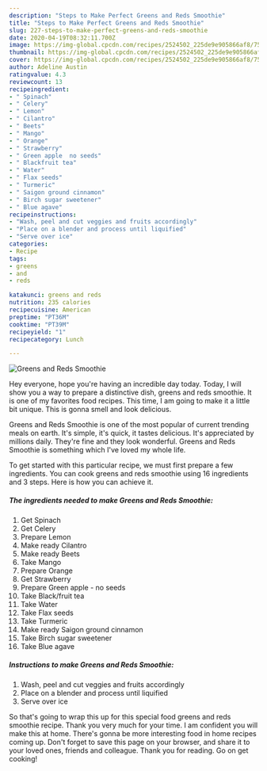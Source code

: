 ```yaml
---
description: "Steps to Make Perfect Greens and Reds Smoothie"
title: "Steps to Make Perfect Greens and Reds Smoothie"
slug: 227-steps-to-make-perfect-greens-and-reds-smoothie
date: 2020-04-19T08:32:11.700Z
image: https://img-global.cpcdn.com/recipes/2524502_225de9e905866af8/751x532cq70/greens-and-reds-smoothie-recipe-main-photo.jpg
thumbnail: https://img-global.cpcdn.com/recipes/2524502_225de9e905866af8/751x532cq70/greens-and-reds-smoothie-recipe-main-photo.jpg
cover: https://img-global.cpcdn.com/recipes/2524502_225de9e905866af8/751x532cq70/greens-and-reds-smoothie-recipe-main-photo.jpg
author: Adeline Austin
ratingvalue: 4.3
reviewcount: 13
recipeingredient:
- " Spinach"
- " Celery"
- " Lemon"
- " Cilantro"
- " Beets"
- " Mango"
- " Orange"
- " Strawberry"
- " Green apple  no seeds"
- " Blackfruit tea"
- " Water"
- " Flax seeds"
- " Turmeric"
- " Saigon ground cinnamon"
- " Birch sugar sweetener"
- " Blue agave"
recipeinstructions:
- "Wash, peel and cut veggies and fruits accordingly"
- "Place on a blender and process until liquified"
- "Serve over ice"
categories:
- Recipe
tags:
- greens
- and
- reds

katakunci: greens and reds 
nutrition: 235 calories
recipecuisine: American
preptime: "PT36M"
cooktime: "PT39M"
recipeyield: "1"
recipecategory: Lunch

---
```



![Greens and Reds Smoothie](https://img-global.cpcdn.com/recipes/2524502_225de9e905866af8/751x532cq70/greens-and-reds-smoothie-recipe-main-photo.jpg)

Hey everyone, hope you're having an incredible day today. Today, I will show you a way to prepare a distinctive dish, greens and reds smoothie. It is one of my favorites food recipes. This time, I am going to make it a little bit unique. This is gonna smell and look delicious.



Greens and Reds Smoothie is one of the most popular of current trending meals on earth. It's simple, it's quick, it tastes delicious. It's appreciated by millions daily. They're fine and they look wonderful. Greens and Reds Smoothie is something which I've loved my whole life.


To get started with this particular recipe, we must first prepare a few ingredients. You can cook greens and reds smoothie using 16 ingredients and 3 steps. Here is how you can achieve it.

##### The ingredients needed to make Greens and Reds Smoothie:

1. Get  Spinach
1. Get  Celery
1. Prepare  Lemon
1. Make ready  Cilantro
1. Make ready  Beets
1. Take  Mango
1. Prepare  Orange
1. Get  Strawberry
1. Prepare  Green apple - no seeds
1. Take  Black/fruit tea
1. Take  Water
1. Take  Flax seeds
1. Take  Turmeric
1. Make ready  Saigon ground cinnamon
1. Take  Birch sugar sweetener
1. Take  Blue agave




##### Instructions to make Greens and Reds Smoothie:

1. Wash, peel and cut veggies and fruits accordingly
1. Place on a blender and process until liquified
1. Serve over ice




So that's going to wrap this up for this special food greens and reds smoothie recipe. Thank you very much for your time. I am confident you will make this at home. There's gonna be more interesting food in home recipes coming up. Don't forget to save this page on your browser, and share it to your loved ones, friends and colleague. Thank you for reading. Go on get cooking!
